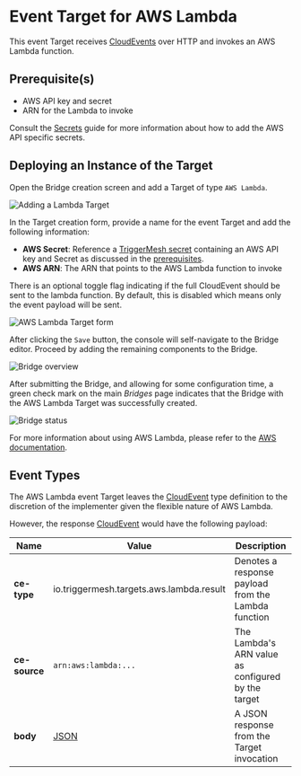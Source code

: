 # Event Target for AWS Lambda

This event Target receives [CloudEvents][ce] over HTTP and invokes an AWS
Lambda function.

## Prerequisite(s)

- AWS API key and secret
- ARN for the Lambda to invoke

Consult the [Secrets](../guides/secrets.md) guide for more information about
how to add the AWS API specific secrets.

## Deploying an Instance of the Target

Open the Bridge creation screen and add a Target of type `AWS Lambda`.

![Adding a Lambda Target](../images/aws-targets/aws-lambda-bridge-create-1.png)

In the Target creation form, provide a name for the event Target and add the following information:

- **AWS Secret**: Reference a [TriggerMesh secret](../guides/secrets.md) containing an AWS API key and Secret as discussed in the [prerequisites](#prerequisites).
- **AWS ARN**: The ARN that points to the AWS Lambda function to invoke

There is an optional toggle flag indicating if the full CloudEvent should be sent
to the lambda function. By default, this is disabled which means only the event payload
will be sent.

![AWS Lambda Target form](../images/aws-targets/aws-lambda-bridge-create-2.png)

After clicking the `Save` button, the console will self-navigate to the Bridge editor. Proceed by adding the remaining components to the Bridge.

![Bridge overview](../images/aws-targets/aws-lambda-bridge-create-3.png)

After submitting the Bridge, and allowing for some configuration time, a green check mark on the main _Bridges_ page indicates that the Bridge with the AWS Lambda Target was successfully created.

![Bridge status](../images/bridge-status-green.png)

For more information about using AWS Lambda, please refer to the [AWS documentation][docs].

## Event Types

The AWS Lambda event Target leaves the [CloudEvent][ce] type definition to the discretion of
the implementer given the flexible nature of AWS Lambda.

However, the response [CloudEvent][ce] would have the following payload:

| Name | Value | Description |
|---|---|---|
|**ce-type**|io.triggermesh.targets.aws.lambda.result|Denotes a response payload from the Lambda function|
|**ce-source**|`arn:aws:lambda:...`|The Lambda's ARN value as configured by the target|
|**body**|[JSON][ce-jsonformat]|A JSON response from the Target invocation|



[ce]: https://cloudevents.io/
[docs]: https://docs.aws.amazon.com/lambda/
[ce-jsonformat]: https://github.com/cloudevents/spec/blob/v1.0/json-format.md
